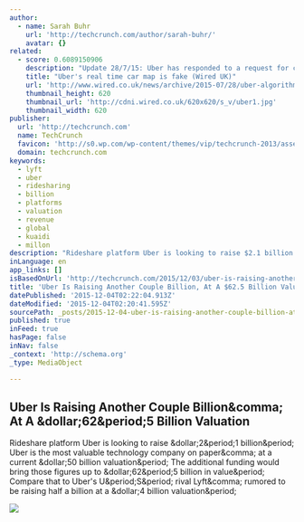 ```yaml
---
author:
  - name: Sarah Buhr
    url: 'http://techcrunch.com/author/sarah-buhr/'
    avatar: {}
related:
  - score: 0.6089150906
    description: "Update 28/7/15: Uber has responded to a request for comment to categorically deny claims that its in-app map does not use real time data to show exactly where drivers are all the time. You can read Uber's full response here."
    title: "Uber's real time car map is fake (Wired UK)"
    url: 'http://www.wired.co.uk/news/archive/2015-07/28/uber-algorithm-fake'
    thumbnail_height: 620
    thumbnail_url: 'http://cdni.wired.co.uk/620x620/s_v/uber1.jpg'
    thumbnail_width: 620
publisher:
  url: 'http://techcrunch.com'
  name: TechCrunch
  favicon: 'http://s0.wp.com/wp-content/themes/vip/techcrunch-2013/assets/images/favicon.ico?m=1381204869g'
  domain: techcrunch.com
keywords:
  - lyft
  - uber
  - ridesharing
  - billion
  - platforms
  - valuation
  - revenue
  - global
  - kuaidi
  - millon
description: "Rideshare platform Uber is looking to raise $2.1 billion. Uber is the most valuable technology company on paper, at a current $50 billion valuation. The additional funding would bring those figures up to $62.5 billion in value. Compare that to Uber's U.S. rival Lyft, rumored to be raising half a billion at a $4 billion valuation."
inLanguage: en
app_links: []
isBasedOnUrl: 'http://techcrunch.com/2015/12/03/uber-is-raising-another-couple-billion-at-a-62-5-billion-valuation/'
title: 'Uber Is Raising Another Couple Billion, At A $62.5 Billion Valuation'
datePublished: '2015-12-04T02:22:04.913Z'
dateModified: '2015-12-04T02:20:41.595Z'
sourcePath: _posts/2015-12-04-uber-is-raising-another-couple-billion-at-a-dollar625-billion-v.md
published: true
inFeed: true
hasPage: false
inNav: false
_context: 'http://schema.org'
_type: MediaObject

---
```

<article style=""><h1>Uber Is Raising Another Couple Billion&amp;comma; At A &amp;dollar;62&amp;period;5 Billion Valuation</h1><p>Rideshare platform Uber is looking to raise &amp;dollar;2&amp;period;1 billion&amp;period; Uber is the most valuable technology company on paper&amp;comma; at a current &amp;dollar;50 billion valuation&amp;period; The additional funding would bring those figures up to &amp;dollar;62&amp;period;5 billion in value&amp;period; Compare that to Uber's U&amp;period;S&amp;period; rival Lyft&amp;comma; rumored to be raising half a billion at a &amp;dollar;4 billion valuation&amp;period;</p><img src="http://tctechcrunch2011.files.wordpress.com/2015/03/uber-money.jpg?w=764&amp;h=400&amp;crop=1" /></article>